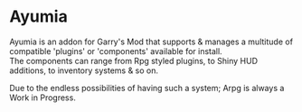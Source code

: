 Ayumia
====


Ayumia is an addon for Garry's Mod that supports & manages a multitude of compatible 'plugins' or 'components' available for install.                
The components can range from Rpg styled plugins, to Shiny HUD additions, to inventory systems & so on.


Due to the endless possibilities of having such a system; Arpg is always a Work in Progress.
